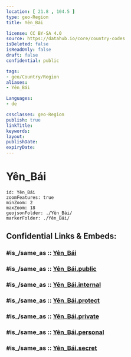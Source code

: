 ```yaml
---
location: [ 21.8 , 104.5 ] 
type: geo-Region
title: Yên_Bái

license: CC BY-SA 4.0
source: https://datahub.io/core/country-codes
isDeleted: false
isReadOnly: false
draft: false
confidential: public

tags:
- geo/Country/Region
aliases:
- Yên_Bái

Languages:
- de

cssclasses: geo-Region
publish: true
linkTitle: 
keywords: 
layout: 
publishDate: 
expiryDate: 
---
```


# Yên_Bái

```leaflet
id: Yên_Bái
zoomFeatures: true 
minZoom: 2 
maxZoom: 18
geojsonFolder: ./Yên_Bái/
markerFolder: ./Yên_Bái/
```


## Confidential Links & Embeds: 

### #is_/same_as :: [Yên_Bái](/_Standards/Earth/Continent/Asia/Asia~South~East/Vietnam/Provinces~Vietnam/Yên_Bái.md) 

### #is_/same_as :: [Yên_Bái.public](/_public/Earth/Continent/Asia/Asia~South~East/Vietnam/Provinces~Vietnam/Yên_Bái.public.md) 

### #is_/same_as :: [Yên_Bái.internal](/_internal/Earth/Continent/Asia/Asia~South~East/Vietnam/Provinces~Vietnam/Yên_Bái.internal.md) 

### #is_/same_as :: [Yên_Bái.protect](/_protect/Earth/Continent/Asia/Asia~South~East/Vietnam/Provinces~Vietnam/Yên_Bái.protect.md) 

### #is_/same_as :: [Yên_Bái.private](/_private/Earth/Continent/Asia/Asia~South~East/Vietnam/Provinces~Vietnam/Yên_Bái.private.md) 

### #is_/same_as :: [Yên_Bái.personal](/_personal/Earth/Continent/Asia/Asia~South~East/Vietnam/Provinces~Vietnam/Yên_Bái.personal.md) 

### #is_/same_as :: [Yên_Bái.secret](/_secret/Earth/Continent/Asia/Asia~South~East/Vietnam/Provinces~Vietnam/Yên_Bái.secret.md)

